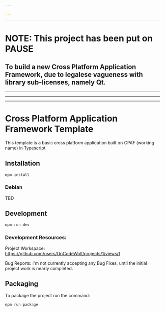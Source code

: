 ```yaml
---

---
```


---
# NOTE: This project has been put on PAUSE
## To build a new Cross Platform Application Framework, due to legalese vagueness with library sub-licenses, namely Qt.
---

---

---

# Cross Platform Application Framework Template
This template is a basic cross platform application built on CPAF (working name) in Typescript

## Installation

```sh
npm install
```

### Debian
TBD

## Development

```sh
npm run dev
```

### Development Resources:
Project Workspace: https://github.com/users/OpCodeWolf/projects/1/views/1

Bug Reports: I'm not currently accepting any Bug Fixes, until the initial project work is nearly completed.


## Packaging
To package the project run the command:
```sh
npm run package
```
